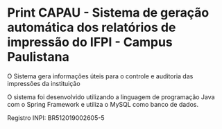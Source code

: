 # Print CAPAU - Sistema de geração automática dos relatórios de impressão do IFPI - Campus Paulistana

O Sistema gera informações úteis para o controle e auditoria das impressões da instituição

O sistema foi desenvolvido utilizando a linguagem de programação Java com o Spring Framework e utiliza o MySQL como banco de dados.

Registro INPI: BR512019002605-5
